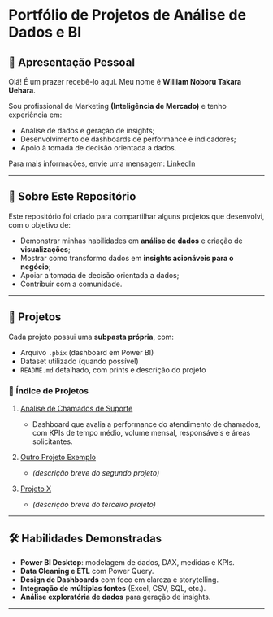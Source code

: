 # Portfólio de Projetos de Análise de Dados e BI
## 👋 Apresentação Pessoal

Olá! É um prazer recebê-lo aqui. Meu nome é **William Noboru Takara Uehara**.

Sou profissional de Marketing **(Inteligência de Mercado)** e tenho experiência em:  
- Análise de dados e geração de insights;  
- Desenvolvimento de dashboards de performance e indicadores;  
- Apoio à tomada de decisão orientada a dados.

Para mais informações, envie uma mensagem: [LinkedIn](https://www.linkedin.com/in/william-noboru-takara-uehara-19840892/)  

---
## 📝 Sobre Este Repositório

Este repositório foi criado para compartilhar alguns projetos que desenvolvi, com o objetivo de:
- Demonstrar minhas habilidades em **análise de dados** e criação de **visualizações**;  
- Mostrar como transformo dados em **insights acionáveis para o negócio**;  
- Apoiar a tomada de decisão orientada a dados;
- Contribuir com a comunidade.

---

## 🚀 Projetos  

Cada projeto possui uma **subpasta própria**, com:  
- Arquivo `.pbix` (dashboard em Power BI)  
- Dataset utilizado (quando possível)  
- `README.md` detalhado, com prints e descrição do projeto  

### 📌 Índice de Projetos  

1. [Análise de Chamados de Suporte](./analise_chamados/README.md)  
   - Dashboard que avalia a performance do atendimento de chamados, com KPIs de tempo médio, volume mensal, responsáveis e áreas solicitantes.  

2. [Outro Projeto Exemplo](./outro_projeto/README.md)  
   - *(descrição breve do segundo projeto)*  

3. [Projeto X](./projeto_x/README.md)  
   - *(descrição breve do terceiro projeto)*  

---

## 🛠️ Habilidades Demonstradas  
- **Power BI Desktop**: modelagem de dados, DAX, medidas e KPIs.  
- **Data Cleaning e ETL** com Power Query.  
- **Design de Dashboards** com foco em clareza e storytelling.  
- **Integração de múltiplas fontes** (Excel, CSV, SQL, etc.).  
- **Análise exploratória de dados** para geração de insights.  

---
